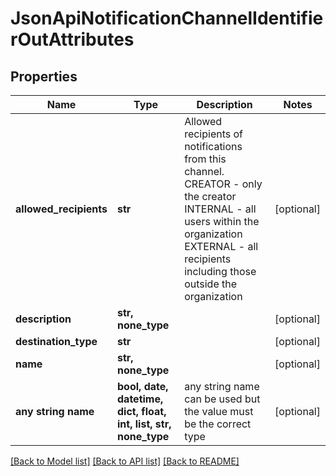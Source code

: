 # JsonApiNotificationChannelIdentifierOutAttributes


## Properties
Name | Type | Description | Notes
------------ | ------------- | ------------- | -------------
**allowed_recipients** | **str** | Allowed recipients of notifications from this channel. CREATOR - only the creator INTERNAL - all users within the organization EXTERNAL - all recipients including those outside the organization  | [optional] 
**description** | **str, none_type** |  | [optional] 
**destination_type** | **str** |  | [optional] 
**name** | **str, none_type** |  | [optional] 
**any string name** | **bool, date, datetime, dict, float, int, list, str, none_type** | any string name can be used but the value must be the correct type | [optional]

[[Back to Model list]](../README.md#documentation-for-models) [[Back to API list]](../README.md#documentation-for-api-endpoints) [[Back to README]](../README.md)



